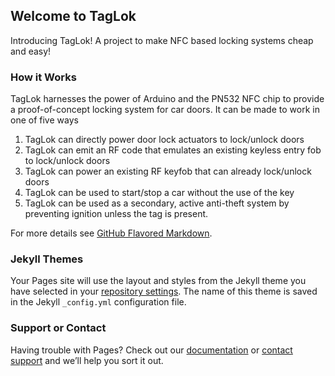 ## Welcome to TagLok

Introducing TagLok! A project to make NFC based locking systems cheap and easy!

### How it Works

TagLok harnesses the power of Arduino and the PN532 NFC chip to provide a proof-of-concept locking system for car doors. It can be made to work in one of five ways

1. TagLok can directly power door lock actuators to lock/unlock doors
2. TagLok can emit an RF code that emulates an existing keyless entry fob to lock/unlock doors
3. TagLok can power an existing RF keyfob that can already lock/unlock doors
4. TagLok can be used to start/stop a car without the use of the key
5. TagLok can be used as a secondary, active anti-theft system by preventing ignition unless the tag is present.

For more details see [GitHub Flavored Markdown](https://guides.github.com/features/mastering-markdown/).

### Jekyll Themes

Your Pages site will use the layout and styles from the Jekyll theme you have selected in your [repository settings](https://github.com/taglok/taglok-site/settings). The name of this theme is saved in the Jekyll `_config.yml` configuration file.

### Support or Contact

Having trouble with Pages? Check out our [documentation](https://docs.github.com/categories/github-pages-basics/) or [contact support](https://github.com/contact) and we’ll help you sort it out.
